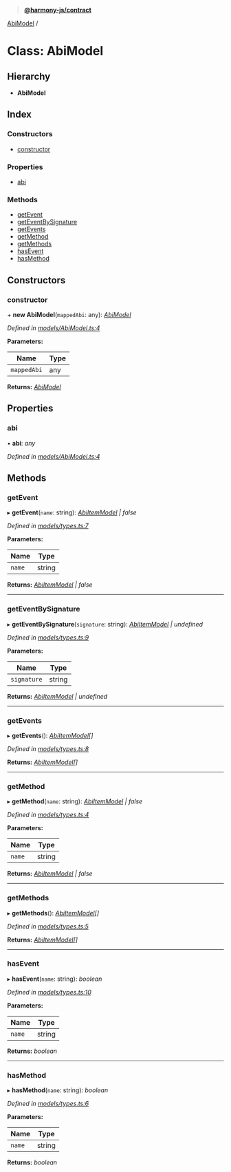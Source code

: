 > **[@harmony-js/contract](../README.md)**

[AbiModel](abimodel.md) /

# Class: AbiModel

## Hierarchy

* **AbiModel**

## Index

### Constructors

* [constructor](abimodel.md#constructor)

### Properties

* [abi](abimodel.md#abi)

### Methods

* [getEvent](abimodel.md#getevent)
* [getEventBySignature](abimodel.md#geteventbysignature)
* [getEvents](abimodel.md#getevents)
* [getMethod](abimodel.md#getmethod)
* [getMethods](abimodel.md#getmethods)
* [hasEvent](abimodel.md#hasevent)
* [hasMethod](abimodel.md#hasmethod)

## Constructors

###  constructor

\+ **new AbiModel**(`mappedAbi`: any): *[AbiModel](abimodel.md)*

*Defined in [models/AbiModel.ts:4](https://github.com/harmony-one/sdk/blob/3ec028a/packages/harmony-contract/src/models/AbiModel.ts#L4)*

**Parameters:**

Name | Type |
------ | ------ |
`mappedAbi` | any |

**Returns:** *[AbiModel](abimodel.md)*

## Properties

###  abi

• **abi**: *any*

*Defined in [models/AbiModel.ts:4](https://github.com/harmony-one/sdk/blob/3ec028a/packages/harmony-contract/src/models/AbiModel.ts#L4)*

## Methods

###  getEvent

▸ **getEvent**(`name`: string): *[AbiItemModel](../interfaces/abiitemmodel.md) | false*

*Defined in [models/types.ts:7](https://github.com/harmony-one/sdk/blob/3ec028a/packages/harmony-contract/src/models/types.ts#L7)*

**Parameters:**

Name | Type |
------ | ------ |
`name` | string |

**Returns:** *[AbiItemModel](../interfaces/abiitemmodel.md) | false*

___

###  getEventBySignature

▸ **getEventBySignature**(`signature`: string): *[AbiItemModel](../interfaces/abiitemmodel.md) | undefined*

*Defined in [models/types.ts:9](https://github.com/harmony-one/sdk/blob/3ec028a/packages/harmony-contract/src/models/types.ts#L9)*

**Parameters:**

Name | Type |
------ | ------ |
`signature` | string |

**Returns:** *[AbiItemModel](../interfaces/abiitemmodel.md) | undefined*

___

###  getEvents

▸ **getEvents**(): *[AbiItemModel](../interfaces/abiitemmodel.md)[]*

*Defined in [models/types.ts:8](https://github.com/harmony-one/sdk/blob/3ec028a/packages/harmony-contract/src/models/types.ts#L8)*

**Returns:** *[AbiItemModel](../interfaces/abiitemmodel.md)[]*

___

###  getMethod

▸ **getMethod**(`name`: string): *[AbiItemModel](../interfaces/abiitemmodel.md) | false*

*Defined in [models/types.ts:4](https://github.com/harmony-one/sdk/blob/3ec028a/packages/harmony-contract/src/models/types.ts#L4)*

**Parameters:**

Name | Type |
------ | ------ |
`name` | string |

**Returns:** *[AbiItemModel](../interfaces/abiitemmodel.md) | false*

___

###  getMethods

▸ **getMethods**(): *[AbiItemModel](../interfaces/abiitemmodel.md)[]*

*Defined in [models/types.ts:5](https://github.com/harmony-one/sdk/blob/3ec028a/packages/harmony-contract/src/models/types.ts#L5)*

**Returns:** *[AbiItemModel](../interfaces/abiitemmodel.md)[]*

___

###  hasEvent

▸ **hasEvent**(`name`: string): *boolean*

*Defined in [models/types.ts:10](https://github.com/harmony-one/sdk/blob/3ec028a/packages/harmony-contract/src/models/types.ts#L10)*

**Parameters:**

Name | Type |
------ | ------ |
`name` | string |

**Returns:** *boolean*

___

###  hasMethod

▸ **hasMethod**(`name`: string): *boolean*

*Defined in [models/types.ts:6](https://github.com/harmony-one/sdk/blob/3ec028a/packages/harmony-contract/src/models/types.ts#L6)*

**Parameters:**

Name | Type |
------ | ------ |
`name` | string |

**Returns:** *boolean*